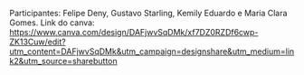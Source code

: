 Participantes: Felipe Deny, Gustavo Starling, Kemily Eduardo e Maria Clara Gomes. 
Link do canva: https://www.canva.com/design/DAFjwvSqDMk/xf7DZ0RZDf6cwp-ZK13Cuw/edit?utm_content=DAFjwvSqDMk&utm_campaign=designshare&utm_medium=link2&utm_source=sharebutton
